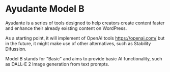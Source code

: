 # Ayudante Model B

Ayudante is a series of tools designed to help creators create content faster and enhance their already existing content on WordPress.

As a starting point, it will implement of OpenAI tools https://openai.com/ but in the future, it might make use of other alternatives, such as Stability Difussion.

Model B stands for "Basic" and aims to provide basic AI functionality, such as DALL-E 2 Image generation from text prompts.
